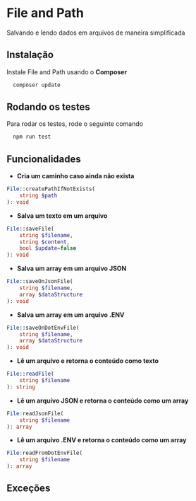 # File and Path

Salvando e lendo dados em arquivos de maneira simplificada

## Instalação

Instale File and Path usando o **Composer**

```bash
  composer update
```

## Rodando os testes

Para rodar os testes, rode o seguinte comando

```bash
  npm run test
```

## Funcionalidades

-   **Cria um caminho caso ainda não exista**

```php
File::createPathIfNotExists(
    string $path
): void
```

-   **Salva um texto em um arquivo**

```php
File::saveFile(
    string $filename,
    string $content,
    bool $update=false
): void
```

-   **Salva um array em um arquivo JSON**

```php
File::saveOnJsonFile(
    string $filename,
    array $dataStructure
): void
```

-   **Salva um array em um arquivo .ENV**

```php
File::saveOnDotEnvFile(
    string $filename,
    array $dataStructure
): void
```

-   **Lê um arquivo e retorna o conteúdo como texto**

```php
File::readFile(
    string $filename
): string
```

-   **Lê um arquivo JSON e retorna o conteúdo como um array**

```php
File:readJsonFile(
    string $filename
): array
```

-   **Lê um arquivo .ENV e retorna o conteúdo como um array**

```php
File:readFromDotEnvFile(
    string $filename
): array
```

## Exceções
